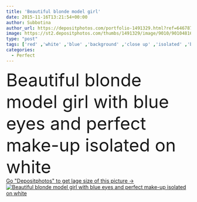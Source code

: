 ```yaml
---
title: 'Beautiful blonde model girl'
date: 2015-11-16T13:21:54+00:00
author: Subbotina
author_url: https://depositphotos.com/portfolio-1491329.html?ref=64678756
image: https://st2.depositphotos.com/thumbs/1491329/image/9010/90104816/api_thumb_450.jpg?forcejpeg=true
type: "post"
tags: ['red' ,'white' ,'blue' ,'background' ,'close up' ,'isolated' ,'beautiful' ,'holiday' ,'closeup' ,'studio' ,'girl' ,'female' ,'young' ,'beauty' ,'model' ,'nature' ,'fresh' ,'portrait' ,'caucasian' ,'hair' ,'up' ,'close' ,'healthy' ,'head' ,'blond' ,'youth' ,'face' ,'eyes' ,'fashion' ,'skin' ,'clear' ,'woman' ,'with' ,'make' ,'make up' ,'makeup' ,'skincare' ,'spa' ,'foundation' ,'blonde' ,'lady' ,'sexy' ,'perfect' ,'attractive' ,'eyebrows' ,'blush' ,'lips' ,'lipstick' ,'Applying' ,'blue eyes' ]
categories: 
  - Perfect
---
```

<div aling="center">
            <font size="60"> Beautiful blonde model girl with blue eyes and perfect make-up isolated on white</font>   
</div>
<div>
    <a href='https://st2.depositphotos.com/thumbs/1491329/image/9010/90104816/api_thumb_450.jpg?forcejpeg=true?ref=64678756' target=_blank > Go "Depositphotos" to get lage size of this picture ->
        <img href='https://st2.depositphotos.com/thumbs/1491329/image/9010/90104816/api_thumb_450.jpg?forcejpeg=true?ref=64678756' src='https://st2.depositphotos.com/1491329/9010/i/950/depositphotos_90104816-stock-photo-beautiful-blonde-model-girl.jpg?forcejpeg=true' alt='Beautiful blonde model girl with blue eyes and perfect make-up isolated on white' >
    </a>
</div>
